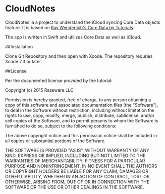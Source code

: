 # CloudNotes

CloudNotes ia a project to understand the iCloud syncing Core Data objects feature. It is based on [Ray 
Wenderlich's Core Data by Tutorials](https://www.raywenderlich.com/store/core-data-by-tutorials). 

The app is written in Swift and utilizes Core Data as well as iCloud. 

##Installation

Clone Git Repository and then open with Xcode. The repository requries Xcode 7.3 or later.

##License 

Per the documented license provided by the tutorial:

Copyright (c) 2015 Razeware LLC

 Permission is hereby granted, free of charge, to any person obtaining a copy
 of this software and associated documentation files (the "Software"), to deal
 in the Software without restriction, including without limitation the rights
 to use, copy, modify, merge, publish, distribute, sublicense, and/or sell
 copies of the Software, and to permit persons to whom the Software is
 furnished to do so, subject to the following conditions:

 The above copyright notice and this permission notice shall be included in
 all copies or substantial portions of the Software.

 THE SOFTWARE IS PROVIDED "AS IS", WITHOUT WARRANTY OF ANY KIND, EXPRESS OR
 IMPLIED, INCLUDING BUT NOT LIMITED TO THE WARRANTIES OF MERCHANTABILITY,
 FITNESS FOR A PARTICULAR PURPOSE AND NONINFRINGEMENT. IN NO EVENT SHALL THE
 AUTHORS OR COPYRIGHT HOLDERS BE LIABLE FOR ANY CLAIM, DAMAGES OR OTHER
 LIABILITY, WHETHER IN AN ACTION OF CONTRACT, TORT OR OTHERWISE, ARISING FROM,
 OUT OF OR IN CONNECTION WITH THE SOFTWARE OR THE USE OR OTHER DEALINGS IN
 THE SOFTWARE.
